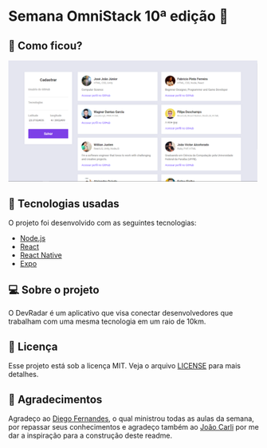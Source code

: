 # Semana OmniStack 10ª edição :rocket:

## :eyes: Como ficou?

<img src="/projectImages/tela-cadastro.png" width="500px"></img>

## :rocket: Tecnologias usadas

O projeto foi desenvolvido com as seguintes tecnologias:
- [Node.js](https://nodejs.org/en/)
- [React](https://reactjs.org)
- [React Native](https://facebook.github.io/react-native/)
- [Expo](https://expo.io/)

## :computer: Sobre o projeto

O DevRadar é um aplicativo que visa conectar desenvolvedores que trabalham com uma mesma tecnologia em um raio de 10km.

## :memo: Licença

Esse projeto está sob a licença MIT. Veja o arquivo [LICENSE](LICENSE.md) para mais detalhes.

## :muscle: Agradecimentos

Agradeço ao [Diego Fernandes](https://github.com/diego3g), o qual ministrou todas as aulas da semana, por repassar seus conhecimentos e agradeço também ao [João Carli](https://github.com/fl4m3x) por me dar a inspiração para a construção deste readme.
